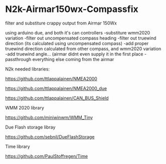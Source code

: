 # N2k-Airmar150wx-Compassfix
filter and substiture crappy output from Airmar 150Wx

using arduino due,  and both it's can controllers
-substiture wmm2020 variation
-filter out uncompensated compass heading
-filter out truewind direction (its calculated using uncompensated compass)
-add proper truewind direction calculated from other compass, and wmm2020 variation
-add truewind angle... (airmar didnt even supply it in the first place
-passthrough everything else coming from the airmar

N2k needed libraries:

https://github.com/ttlappalainen/NMEA2000

https://github.com/ttlappalainen/NMEA2000_due

https://github.com/ttlappalainen/CAN_BUS_Shield

WMM 2020 library

https://github.com/miniwinwm/WMM_Tiny


Due Flash storage libray

https://github.com/sebnil/DueFlashStorage

Time library

https://github.com/PaulStoffregen/Time
